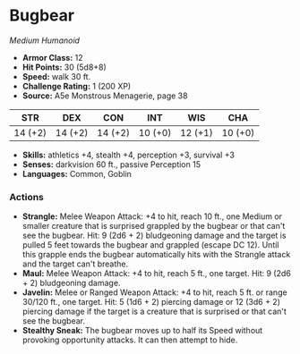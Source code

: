 # Bugbear

*Medium* *Humanoid*

- **Armor Class:** 12
- **Hit Points:** 30 (5d8+8)
- **Speed:** walk 30 ft.
- **Challenge Rating:** 1 (200 XP)
- **Source:** A5e Monstrous Menagerie, page 38

| STR | DEX | CON | INT | WIS | CHA |
| --- | --- | --- | --- | --- | --- |
| 14 (+2) | 14 (+2) | 14 (+2) | 10 (+0) | 12 (+1) | 10 (+0) |

- **Skills:** athletics +4, stealth +4, perception +3, survival +3
- **Senses:** darkvision 60 ft., passive Perception 15
- **Languages:** Common, Goblin

### Actions

- **Strangle:** Melee Weapon Attack: +4 to hit, reach 10 ft., one Medium or smaller creature that is surprised  grappled by the bugbear  or that can't see the bugbear. Hit: 9 (2d6 + 2) bludgeoning damage  and the target is pulled 5 feet towards the bugbear and grappled (escape DC 12). Until this grapple ends  the bugbear automatically hits with the Strangle attack and the target can't breathe.
- **Maul:** Melee Weapon Attack: +4 to hit, reach 5 ft., one target. Hit: 9 (2d6 + 2) bludgeoning damage.
- **Javelin:** Melee or Ranged Weapon Attack: +4 to hit, reach 5 ft. or range 30/120 ft., one target. Hit: 5 (1d6 + 2) piercing damage  or 12 (3d6 + 2) piercing damage if the target is a creature that is surprised or that can't see the bugbear.
- **Stealthy Sneak:** The bugbear moves up to half its Speed without provoking opportunity attacks. It can then attempt to hide.


